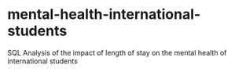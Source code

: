 # mental-health-international-students
SQL Analysis of the impact of length of stay on the mental health of international students
